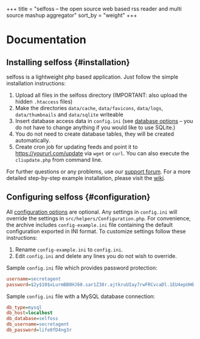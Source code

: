 +++
title = "selfoss – the open source web based rss reader and multi source mashup aggregator"
sort_by = "weight"
+++

# Documentation

## Installing selfoss {#installation}
<div class="documentation-entry">

selfoss is a lightweight php based application. Just follow the simple installation instructions:

1. Upload all files in the selfoss directory (IMPORTANT: also upload the hidden `.htaccess` files)
2. Make the directories `data/cache`, `data/favicons`, `data/logs`, `data/thumbnails` and `data/sqlite` writeable
3. Insert database access data in `config.ini` (see [database options](@/docs/administration/options.md#db-type) – you do not have to change anything if you would like to use SQLite.)
4. You do not need to create database tables, they will be created automatically.
5. Create cron job for updating feeds and point it to https://yoururl.com/update via `wget` or `curl`. You can also execute the `cliupdate.php` from command line.

For further questions or any problems, use our [support forum](forum). For a more detailed step-by-step example installation, please visit the [wiki](https://github.com/fossar/selfoss/wiki/).
</div>

## Configuring selfoss {#configuration}
<div class="documentation-entry">

All [configuration options](@/docs/administration/options.md) are optional. Any settings in `config.ini` will override the settings in `src/helpers/Configuration.php`. For convenience, the archive includes `config-example.ini` file containing the default configuration exported in INI format. To customize settings follow these instructions:

1. Rename `config-example.ini` to `config.ini`.
2. Edit `config.ini` and delete any lines you do not wish to override.

Sample `config.ini` file which provides password protection:

```ini
username=secretagent
password=$2y$10$xLurmBB0HJ60.sar1Z38r.ajtkruUIay7rwFRCvcaDl.1EU4epUH6
```

Sample `config.ini` file with a MySQL database connection:

```ini
db_type=mysql
db_host=localhost
db_database=selfoss
db_username=secretagent
db_password=life0fD4ng3r
```
</div>
